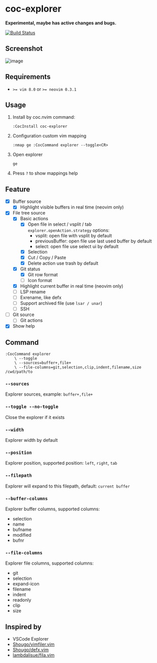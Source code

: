 # coc-explorer

**Experimental, maybe has active changes and bugs.**

[![Build Status](https://travis-ci.com/weirongxu/coc-explorer.svg?branch=master)](https://travis-ci.com/weirongxu/coc-explorer)

## Screenshot

![image](https://user-images.githubusercontent.com/1709861/64413599-5e8d5980-d0c4-11e9-936f-863d4672c80f.png)

## Requirements

- `>= vim 8.0` or `>= neovim 0.3.1`

## Usage

1. Install by coc.nvim command:
   ```
   :CocInstall coc-explorer
   ```
2. Configuration custom vim mapping
   ```
   :nmap ge :CocCommand explorer --toggle<CR>
   ```
3. Open explorer
   ```
   ge
   ```
4. Press `?` to show mappings help

## Feature

- [x] Buffer source
  - [x] Highlight visible buffers in real time (neovim only)
- [x] File tree source
  - [x] Basic actions
    - [x] Open file in select / vsplit / tab  
           `explorer.openAction.strategy` options:
      - vsplit: open file with vsplit by default
      - previousBuffer: open file use last used buffer by default
      - select: open file use select ui by default
    - [x] Selection
    - [x] Cut / Copy / Paste
    - [x] Delete action use trash by default
  - [x] Git status
    - [x] Git row format
    - [ ] Icon format
  - [x] Highlight current buffer in real time (neovim only)
  - [ ] LSP rename
  - [ ] Exrename, like defx
  - [ ] Support archived file (use `lsar / unar`)
  - [ ] SSH
- [ ] Git source
  - [ ] Git actions
- [x] Show help

## Command

```
:CocCommand explorer
    \ --toggle
    \ --sources=buffer+,file+
    \ --file-columns=git,selection,clip,indent,filename,size /cwd/path/to
```

### `--sources`

Explorer sources, example: `buffer+,file+`

### `--toggle --no-toggle`

Close the explorer if it exists

### `--width`

Explorer width by default

### `--position`

Explorer position, supported position: `left`, `right`, `tab`

### `--filepath`

Explorer will expand to this filepath, default: `current buffer`

### `--buffer-columns`

Explorer buffer columns, supported columns:

- selection
- name
- bufname
- modified
- bufnr

### `--file-columns`

Explorer file columns, supported columns:

- git
- selection
- expand-icon
- filename
- indent
- readonly
- clip
- size

## Inspired by

- VSCode Explorer
- [Shougo/vimfiler.vim](https://github.com/Shougo/vimfiler.vim)
- [Shougo/defx.vim](https://github.com/Shougo/defx.vim)
- [lambdalisue/fila.vim](https://github.com/lambdalisue/fila.vim)
